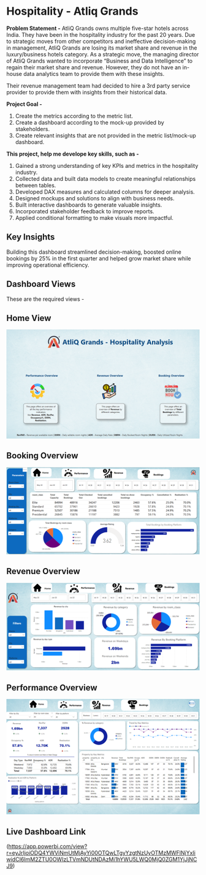 # Hospitality - Atliq Grands

**Problem Statement -** AtliQ Grands owns multiple five-star hotels across India. They have been in the hospitality industry for the past 20 years. Due to strategic moves from other competitors and ineffective decision-making in management, AtliQ Grands are losing its market share and revenue in the luxury/business hotels category. As a strategic move, the managing director of AtliQ Grands wanted to incorporate “Business and Data Intelligence” to regain their market share and revenue. However, they do not have an in-house data analytics team to provide them with these insights.

Their revenue management team had decided to hire a 3rd party service provider to provide them with insights from their historical data.

**Project Goal -**
1. Create the metrics according to the metric list.
2. Create a dashboard according to the mock-up provided by stakeholders.
3. Create relevant insights that are not provided in the metric list/mock-up dashboard.

**This project, help me develope key skills, such as -**

1. Gained a strong understanding of key KPIs and metrics in the hospitality industry.
2. Collected data and built data models to create meaningful relationships between tables.
3. Developed DAX measures and calculated columns for deeper analysis.
4. Designed mockups and solutions to align with business needs.
5. Built interactive dashboards to generate valuable insights.
6. Incorporated stakeholder feedback to improve reports.
7. Applied conditional formatting to make visuals more impactful.

## Key Insights

Building this dashboard streamlined decision-making, boosted online bookings by 25% in the first quarter and helped grow market share while improving operational efficiency. 
## Dashboard Views 
These are the required views -
## Home View
![image_alt](https://github.com/Shriimant/PowerBI-Hotel-Revenue-Insights-/blob/main/Home%20-%20Hospitality%20Domain.png)

## Booking Overview
![image_alt](https://github.com/Shriimant/PowerBI-Hotel-Revenue-Insights-/blob/main/Booking%20Overview.png)

## Revenue Overview
![image_alt](https://github.com/Shriimant/PowerBI-Hotel-Revenue-Insights-/blob/main/Revenue%20Overview.png)

## Performance Overview
![image_alt](https://github.com/Shriimant/PowerBI-Hotel-Revenue-Insights-/blob/main/Performance%20Overview.png)

## Live Dashboard Link 
(https://app.powerbi.com/view?r=eyJrIjoiODQ4YWViNmUtMjAyYi00OTQwLTgyYzgtNzUyOTMzMWFlNjYxIiwidCI6ImM2ZTU0OWIzLTVmNDUtNDAzMi1hYWU5LWQ0MjQ0ZGM1YjJjNCJ9)



